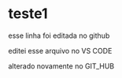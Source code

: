 # teste1
esse linha foi editada no github


editei esse arquivo no VS CODE



alterado novamente no GIT_HUB
